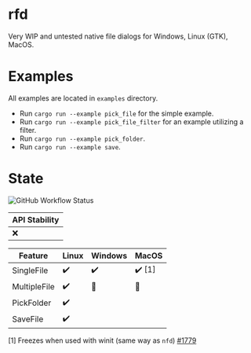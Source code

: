 # rfd

Very WIP and untested native file dialogs for Windows, Linux (GTK), MacOS.

# Examples

All examples are located in `examples` directory.

- Run `cargo run --example pick_file` for the simple example.
- Run `cargo run --example pick_file_filter` for an example utilizing a filter.
- Run `cargo run --example pick_folder`.
- Run `cargo run --example save`.

# State
![GitHub Workflow Status](https://img.shields.io/github/workflow/status/PolyMeilex/rfd/Rust/master?style=flat-square)

| API Stability |
| ------------- |
| :x:           |

| Feature      | Linux              | Windows            | MacOS                  |
| ------------ | ------------------ | ------------------ | ---------------------- |
| SingleFile   | :heavy_check_mark: | :heavy_check_mark: | :heavy_check_mark: [1] |
| MultipleFile | :heavy_check_mark: | :construction:     | :construction:         |
| PickFolder   | :heavy_check_mark: |                    |                        |
| SaveFile     | :heavy_check_mark: |                    |                        |

[1] Freezes when used with winit (same way as `nfd`) [#1779](https://github.com/rust-windowing/winit/issues/1779)
